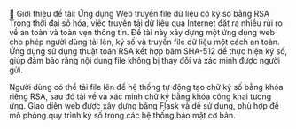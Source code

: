 🔐 Giới thiệu đề tài: Ứng dụng Web truyền file dữ liệu có ký số bằng RSA
Trong thời đại số hóa, việc truyền tải dữ liệu qua Internet đặt ra nhiều rủi ro về an toàn và toàn vẹn thông tin. Đề tài này xây dựng một ứng dụng web cho phép người dùng tải lên, ký số và truyền file dữ liệu một cách an toàn. Ứng dụng sử dụng thuật toán RSA kết hợp băm SHA-512 để thực hiện ký số, giúp đảm bảo rằng nội dung file không bị thay đổi và xác minh được người gửi.

Người dùng có thể tải file lên để hệ thống tự động tạo chữ ký số bằng khóa riêng RSA, sau đó tải về và xác minh chữ ký bằng khóa công khai tương ứng. Giao diện web được xây dựng bằng Flask và dễ sử dụng, phù hợp để mô phỏng quy trình ký số trong các hệ thống bảo mật cơ bản.
